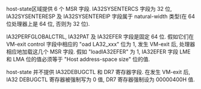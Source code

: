 
host-state区域提供 6 个 MSR 字段. IA32SYSENTERCS 字段为 32 位, IA32SYSENTERESP 及 IA32SYSENTEREIP 字段属于 natural-width 类型(在 64 位处理器上是 64 位, 否则为 32 位).

IA32PERFGLOBALCTRL, IA32PAT 及 IA32EFER 字段是固定 64 位. 假如它们在 VM-exit control 字段中相应的 "oad LA32_xxx" 位为 1, 发生 VM-exit 后, 处理器相应地加载这几个 MSR 字段. 假如 "loadIA32EFER" 为 1, IA32EFER 字段 LME 和 LMA 位的值必须等于 "Host address-space size" 位的值.

host-state 并不提供 IA32DEBUGCTL 和 DR7 寄存器字段. 在发生 VM-exit 后, IA32 DEBUGCTL 寄存器被强制写为 0 值, DR7 寄存器强制设为 00000400H 值.